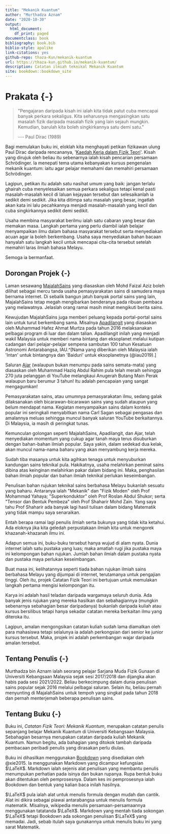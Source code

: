 ```yaml
--- 
title: "Mekanik Kuantum"
author: "Murthadza Aznam"
date: "2020-10-30"
output:
  html_document:
    df_print: paged
documentclass: book
bibliography: book.bib
biblio-style: apalike
link-citations: yes
github-repo: thaza-Kun/mekanik-kuantum
url: https://thaza-kun.github.io/mekanik-kuantum/
description: Catatan ilmiah teknikal Mekanik Kuantum
site: bookdown::bookdown_site
---
```


# Prakata {-}

> "Pengajaran daripada kisah ini ialah kita tidak patut cuba mencapai banyak perkara sekaligus. Kita seharusnya mengasingkan satu masalah fizik daripada masalah fizik yang lain sejauh mungkin. Kemudian, barulah kita boleh singkirkannya satu demi satu."
>
><footer>--- Paul Dirac (1989)</footer>

Bagi memulakan buku ini, eloklah kita menghayati petikan fizikawan ulung Paul Dirac daripada rencananya, '[Kaedah Kerja dalam Fizik Teori](https://fizikkini.com/kaedah-kerja-dalam-fizik-teori-bahagian-i/)'. Kisah yang dirujuk oleh beliau itu sebenarnya ialah kisah pencarian persamaan Schr&ouml;dinger. Ia menepati tema utama kebanyakan kursus pengenalan mekanik kuantum: iaitu agar pelajar memahami dan memahiri persamaan Schr&ouml;dinger.

Lagipun, petikan itu adalah satu nasihat umum yang baik: jangan terlalu ghairah cuba menyelesaikan semua perkara sekaligus tetapi kenal pasti masalah-masalah kecil di laluan kejayaan tersebut dan selesaikanlah ia sedikit demi sedikit. Jika kita ditimpa satu masalah yang besar, ingatlah akan kata ini lalu pecahkannya menjadi masalah-masalah yang kecil dan cuba singkirkannya sedikit demi sedikit.

Usaha membina masyarakat berilmu ialah satu cabaran yang besar dan memakan masa. Langkah pertama yang perlu diambil ialah belajar menyampaikan ilmu dalam bahasa masyarakat tersebut serta menyediakan acuan agar ia boleh berkembang. Usaha saya menyediakan bahan bacaan hanyalah satu langkah kecil untuk mencapai cita-cita tersebut setelah memahiri laras ilmiah bahasa Melayu.

Semoga ia bermanfaat.

## Dorongan Projek {-}

Laman sesawang [MajalahSains](www.majalahsains.com) yang diasaskan oleh Mohd Faizal Aziz boleh dilihat sebagai mercu tanda usaha pemasyarakatan sains di samudera maya bernama internet. Di sebalik bangun jatuh banyak portal sains yang lain, MajalahSains tetap megah mengibarkan benderanya pada ribuan pembaca yang melawatnya. Jelaslah orang ramai masih minat mengikuti berita sains.

Kewujudan MajalahSains juga memberi peluang kepada portal-portal sains lain untuk turut berkembang sama. Misalnya [Apadilangit](https://apadilangit.com/) yang diasaskan oleh Muhammad Hafez Ahmat Murtza pada tahun 2016 melaksanakan pelbagai program di luar dan dalam talian. Apadilangit inilah yang menjadi wakil Malaysia untuk memberi nama bintang dan eksoplanet melalui kutipan cadangan dari pelajar-pelajar sempena sambutan 100 tahun Kesatuan Astronomi Antarabangsa, IAU.^[Nama yang diberikan oleh Malaysia ialah 'Intan' untuk bintangnya dan 'Baiduri' untuk eksoplanetnya (@iau2019).]

Saluran [Ajar](https://www.youtube.com/c/AjarMalaysia) (walaupun bukan menumpu pada sains semata-mata) yang diasaskan oleh Muhammad Haziq Abdul Rahim pula telah meraih sehingga 270 juta pelanggan di YouTube melangkaui Anugerah Butang Main Perak walaupun baru berumur 3 tahun! Itu adalah pencapaian yang sangat mengagumkan!

Pemasyarakatan sains, atau umumnya pemasyarakatan ilmu, sedang galak dilaksanakan oleh bicarawan-bicarawan sains yang sudah ataupun yang belum mendapat nama. Kegiatan menyampaikan sains dalam konteks popular ini seringkali menyabitkan nama Carl Sagan sebagai pengasas dan amalannya meluas sehingga muncul banyak saluran YouTube berkaitannya. Di Malaysia, ia masih di peringkat tunas.

Kemunculan golongan seperti MajalahSains, Apadilangit, dan Ajar, telah menyediakan momentum yang cukup agar tanah maya terus disuburkan dengan bahan-bahan ilmiah popular. Saya yakin, dalam sedekad dua kelak, akan muncul nama-nama baharu yang akan menyambung kerja mereka.

Sudah tiba masanya untuk kita agihkan tenaga untuk menyuburkan kandungan sains teknikal pula. Hakikatnya, usaha melahirkan peminat sains dibina atas keinginan melahirkan pakar dalam bidang ini. Maka, penghasilan bahan ilmiah popular dan bahan ilmiah teknikal perlukan keseimbangan.

Penulisan bahan rujukan teknikal sains berbahasa Melayu bukanlah sesuatu yang baharu. Antaranya ialah "Mekanik" dan "Fizik Moden" oleh Prof Mohammad Yahaya; "Superkonduktor" oleh Prof Roslan Abdul Shukor; serta "Tensor dan Bentuk Pembeza" oleh Prof Shaharir Mohd Zain. Yang saya tahu Prof Shaharir ada banyak lagi hasil tulisan dalam bidang Matematik yang tidak mampu saya senaraikan.

Entah berapa ramai lagi penulis ilmiah serta bukunya yang tidak kita ketahui. Ada eloknya jika kita geledah perpustakaan ilmiah kita untuk mengorek khazanah-khazanah ilmu ini.

Adapun semua ini, buku-buku tersebut hanya wujud di alam nyata. Dunia internet ialah satu pustaka yang luas; maka amatlah rugi jika pustaka maya ini kelompongan bahan rujukan. Jumlah bahan ilmiah dalam pustaka nyata dan pustaka maya perlukan keseimbangan.

Buat masa ini, kelihatannya seperti tiada bahan rujukan ilmiah sains berbahasa Melayu yang dijumpai di internet, terutamanya untuk pengajian tinggi. Oleh itu, projek Catatan Fizik Teori ini bertujuan untuk memulakan langkah pertama mengisi kelompongan itu.

Karya ini adalah hasil teladan daripada wargamaya seluruh dunia. Ada banyak jenis rujukan yang mereka hasilkan dan sebahagiannya (mungkin sebenarnya sebahagian besar daripadanya) bukanlah daripada kuliah atau kursus bersilibus tetapi hanya sekadar catatan mereka berkaitan ilmu yang diteroka itu.

Lagipun, amalan mengongsikan catatan kuliah sudah lama diamalkan oleh para mahasiswa tetapi selalunya ia adalah perkongsian dari senior ke junior kursus tersebut. Maka, projek ini adalah perkembangan wajar daripada amalan tersebut.

## Tentang Penulis {-}

Murthadza bin Aznam ialah seorang pelajar Sarjana Muda Fizik Gunaan di Universiti Kebangsaan Malaysia sejak sesi 2017/2018 dan dijangka akan habis pada sesi 2021/2022. Beliau berkecimpung dalam dunia penulisan sains popular sejak 2016 melalui pelbagai saluran. Selain itu, beliau pernah menyunting di MajalahSains untuk tempoh yang singkat pada tahun 2018 dan pernah menterjemah beberapa penulisan sains.

## Tentang Buku {-}

Buku ini, *Catatan Fizik Teori: Mekanik Kuantum*, merupakan catatan penulis sepanjang belajar Mekanik Kuantum di Universiti Kebangsaan Malaysia. Sebahagian besarnya merupakan catatan daripada kuliah Mekanik Kuantum. Namun begitu, ada bahagian yang ditokok tambah daripada pembacaan peribadi penulis yang dirasakan perlu diulas.

Buku ini dihasilkan menggunakan [Bookdown](https://bookdown.org/home/) yang disediakan oleh @xie2015. Ia menggunakan Markdown yang dicampur kefungsian $\LaTeX$. Markdown ialah sejenis alat penulisan yang membantu penulis menumpukan perhatian pada isinya dan bukan rupanya. Rupa bentuk buku akan ditentukan oleh pemprosesnya. Dalam kes ini pemprosesnya ialah Bookdown dan bentuk yang kalian baca inilah hasilnya.

$\LaTeX$ pula ialah alat untuk menulis formula dengan mudah dan cantik. Alat ini dikira sebagai piawai antarabangsa untuk menulis formula matematik. Misalnya, wikipedia menulis persamaan-persamaannya menggunakan tatatanda $\LaTeX$. Markdown yang mentah tiada sokongan $\LaTeX$ tetapi Bookdown ada sokongan penulisan $\LaTeX$ yang memadai. Jadi, sebab itulah saya gunakannya untuk menulis buku ini yang sarat Matematik.
